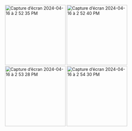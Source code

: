 <img  width="200"  alt="Capture d’écran 2024-04-16 à 2 52 35 PM" src="https://github.com/kherrabouchra/Launchit/assets/131370970/c23d1d5b-b6fd-4b9e-8cc7-2872577923e6"> 
<img width="200" alt="Capture d’écran 2024-04-16 à 2 52 40 PM" src="https://github.com/kherrabouchra/Launchit/assets/131370970/3fdfecbe-0c3e-4f62-8595-445c34df77f2">
<img width="200" alt="Capture d’écran 2024-04-16 à 2 53 28 PM" src="https://github.com/kherrabouchra/Launchit/assets/131370970/a373324f-9fa9-4a74-9fac-49d6dcfe0fd5"> 
<img width="200" alt="Capture d’écran 2024-04-16 à 2 54 30 PM" src="https://github.com/kherrabouchra/Launchit/assets/131370970/97041ec9-5bbc-4d41-9701-17a6ebdc03c5">
